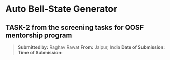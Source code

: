# Auto Bell-State Generator
## TASK-2 from the screening tasks for QOSF mentorship program

>**Submitted by:** Raghav Rawat
>**From:** Jaipur, India
>**Date of Submission:** 
>**Time of Submission:** 

